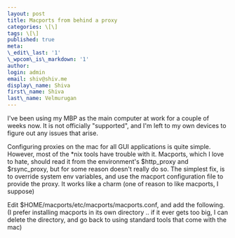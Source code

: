```yaml
---
layout: post
title: Macports from behind a proxy
categories: \[\]
tags: \[\]
published: true
meta:
\_edit\_last: '1'
\_wpcom\_is\_markdown: '1'
author:
login: admin
email: shiv@shiv.me
display\_name: Shiva
first\_name: Shiva
last\_name: Velmurugan
---
```


I've been using my MBP as the main computer at work for a couple of weeks now. It is not officially "supported", and I'm left to my own devices to figure out any issues that arise.

Configuring proxies on the mac for all GUI applications is quite simple. However, most of the \*nix tools have trouble with it. Macports, which I love to hate, should read it from the environment's $http\_proxy and $rsync\_proxy, but for some reason doesn't really do so. The simplest fix, is to override system env variables, and use the macport configuration file to provide the proxy. It works like a charm (one of reason to like macports, I suppose)

Edit $HOME/macports/etc/macports/macports.conf, and add the following.  
(I prefer installing macports in its own directory .. if it ever gets too big, I can delete the directory, and go back to using standard tools that come with the mac)